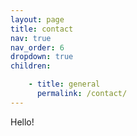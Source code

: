 ```yaml
---
layout: page
title: contact
nav: true
nav_order: 6
dropdown: true
children: 

    - title: general
      permalink: /contact/
---
```


Hello!